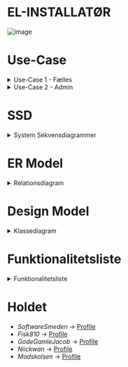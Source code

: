 # EL-INSTALLATØR

![image](https://user-images.githubusercontent.com/89922905/172152423-7bba8fc8-1423-416d-9a62-dbca251f321c.png)


 </details>
  
# Use-Case
<details close>
<summary>Use-Case 1 - Fælles</summary>
<br>  
  
## Login Scene
  
![image](https://user-images.githubusercontent.com/89967398/164428244-f3bc32b7-fbf4-43f0-b58b-098343c9d018.png)
  
  
## Kalender Scene
  
![unknown](https://user-images.githubusercontent.com/89967398/164428359-00b4cd01-e9d8-47fb-a949-a19aed2bf034.png)
  
  
## Vælg Behandling Pane
  
![unknown (1)](https://user-images.githubusercontent.com/89967398/164428725-6bea12c6-b6c4-4688-bedf-4a40d6e2f0cb.png)
  
  
## Kalender Starttid Scene
  
![unknown (2)](https://user-images.githubusercontent.com/89967398/164428896-03efbc98-5f71-4d63-bdf0-4dbef955dbc2.png)
  
  
## Søg Pane
  
![unknown (3)](https://user-images.githubusercontent.com/89967398/164429302-29e4b3d1-fb0a-46ea-b3f8-2946660c26f2.png)
</details>
<details close>
<summary>Use-Case 2 - Admin</summary>
<br>
  
## Admin Scene
  
![image](https://user-images.githubusercontent.com/89967398/164429408-7db98940-9d53-4f47-a332-f10ca8e6645a.png)
  
  
## Seneste Bookninger Pane
  
![unknown (5)](https://user-images.githubusercontent.com/89967398/164429515-a60a274f-86e7-43df-a05f-3b812267c3d8.png)
  
  
## Ferieoversigt Pane
  
![unknown (6)](https://user-images.githubusercontent.com/89967398/164429603-a28a39d8-d65a-4aa7-9c16-50e7843cd79c.png)
  
  
## Rediger- Og Opret Medarbejder Panes
  
![unknown (7)](https://user-images.githubusercontent.com/89967398/164429771-f307670a-c0ae-4e7e-80fa-a267f0734de2.png)
  
  
## Behandlingstype Pane
  
![unknown (8)](https://user-images.githubusercontent.com/89967398/164429869-5fd0ed5b-5a91-403a-bbbc-492d9ec00435.png)
    
</details>

# SSD 
<details close>
<summary>System Sekvensdiagrammer</summary>
<br>  
 
![SSD_Book_Tid vpd](https://user-images.githubusercontent.com/89967398/165057039-d7f38530-c8cd-44d9-965e-896232a8095d.jpg)
  
</details> 


# ER Model
<details close>
<summary>Relationsdiagram</summary>
<br>  
 
![image](https://user-images.githubusercontent.com/89967398/163960453-4c5c829d-e6fa-4f43-bcf2-fd2d8ef08961.png)
  
</details> 

# Design Model
<details close>
<summary>Klassediagram</summary>
<br>  
 
![Klassediagram foreløbig (3) vpd (1)](https://user-images.githubusercontent.com/89967398/165056209-1e065d61-6170-442f-b712-a6b859397fea.png)

</details>

# Funktionalitetsliste
<details close>
<summary>Funktionalitetsliste</summary>
<br>  

1.	Login: Fælles
2.	Skift medarbejder
3.	Skift uge
4.	Søg på uge
5.	Læs booking
6.	Rediger booking ved tryk på booking
7.	Søg efter kunde på telefonnummer
- a.	Rediger booking efter en søgning
  - i.	Sæt ny dato og tid
  - ii.	Ændre tid
  - iii.	Ændre kommentar til booking
- b.	Registrere sin ændring af booking
- c.	Gemme sin ændring af booking
- d.	Gå tilbage i stedet for at ændre i booking
8.	Slette en booking
9.	Annullere søgningen efter en kunde
10.	Booke en ny tid
- a.	Vælge en behandlingstype
- b.	Sætte en behandlingstid
- c.	Redigere tiden med 15 minutter op eller ned
- d.	Annullere bookingen af tid
- e.	Ved tryk på ”Næste” kan der vælges tid på kalenderen, der kun fremviser tid, der er tilgængelige
- f.	Ved valg af tid kan der registreres kunde og booking
  - i.	Indtastning af kundens informationer
  - ii.	Finde kunden via et telefonnummer
  - iii.	Skrive en kommentar til bookingen
  - iv.	Vælge, hvem der har registret bookingen
- g.	Der kan vælges en tilbagegang i forhold til oprettelsen af en booking
- h.	Der kan annulleres en booking
11.	Der kan logges ud

Login: Administrator
1.	Opret medarbejder
- a.	Indtast en medarbejders oplysninger
- b.	Annuller oprettelsen af en medarbejder
- c.	Gem en oprettet medarbejder
2.	Gå ind i behandlingstype-redigeringen
3.	Opret en ny behandlingstype
- a.	Indtast en behandlingstypes oplysninger
- b.	Annuller oprettelsen af en behandlingstype
- c.	Gem en oprettet behandlingstype
4.	Der kan logges ud
 
 Øvrige knapper i administratoren har ingen eller ringe funktion og er ikke værd at nævne heri

 </details>

 </details>

# Holdet  
- *SoftwareSmeden* -> [Profile](https://github.com/SoftwareSmeden "SoftwareSmeden")
- *Fisk810* -> [Profile](https://github.com/fisk810 "Fisk810")
- *GodeGamleJacob* -> [Profile](https://github.com/GodeGamleJacob "GodeGamleJacob")
- *Niickwan* -> [Profile](https://github.com/Niickwan "Nickwan")
- *Madskolsen* -> [Profile](https://github.com/madskolsen "Madskolsen")

